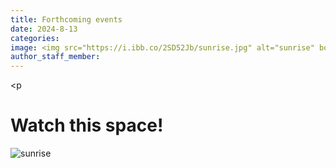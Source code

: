 ```yaml
---
title: Forthcoming events
date: 2024-8-13
categories:
image: <img src="https://i.ibb.co/2SD52Jb/sunrise.jpg" alt="sunrise" border="0">
author_staff_member:
---
```


<p<h1>Watch this space! </h1></p>

<img src="https://i.ibb.co/2SD52Jb/sunrise.jpg" alt="sunrise" border="0">
